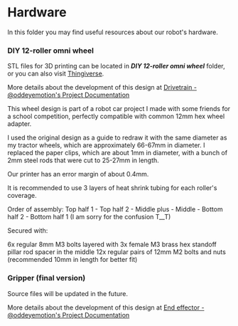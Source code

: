 # Hardware

In this folder you may find useful resources about our robot's hardware.

### DIY 12-roller omni wheel
STL files for 3D printing can be located in ***DIY 12-roller omni wheel*** folder, or you can also visit [Thingiverse](https://www.thingiverse.com/thing:6040100).

More details about the development of this design at
[Drivetrain - @oddeyemotion's Project Documentation](https://oddeyemotion.github.io/odd/projects/p04-submarine/p04-30-39-technical-details/p04-32-hardware/p04-32-00-drivetrain/)

This wheel design is part of a robot car project I made with some friends for a school competition, perfectly compatible with common 12mm hex wheel adapter.

I used the original design as a guide to redraw it with the same diameter as my tractor wheels, which are approximately 66-67mm in diameter. I replaced the paper clips, which are about 1mm in diameter, with a bunch of 2mm steel rods that were cut to 25-27mm in length.

Our printer has an error margin of about 0.4mm.

It is recommended to use 3 layers of heat shrink tubing for each roller's coverage.

Order of assembly: Top half 1 - Top half 2 - Middle plus - Middle - Bottom half 2 - Bottom half 1
(I am sorry for the confusion T__T)

Secured with:

6x regular 8mm M3 bolts layered with 3x female M3 brass hex standoff pillar rod spacer in the middle
12x regular pairs of 12mm M2 bolts and nuts (recommended 10mm in length for better fit)

### Gripper (final version)
Source files will be updated in the future.

More details about the development of this design at [End effector - @oddeyemotion's Project Documentation](https://oddeyemotion.github.io/odd/projects/p04-submarine/p04-30-39-technical-details/p04-32-hardware/p04-32-02-ee/)
